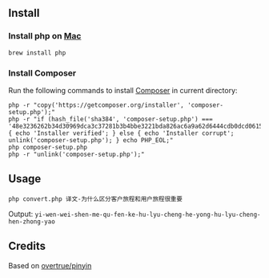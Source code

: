 ## Install

### Install php on [Mac](https://medium.com/@romaninsh/install-php-7-2-xdebug-on-macos-high-sierra-with-homebrew-july-2018-d7968fe7e8b8)
`brew install php`

### Install Composer
Run the following commands to install [Composer](https://getcomposer.org/download/) in current directory:

```
php -r "copy('https://getcomposer.org/installer', 'composer-setup.php');"
php -r "if (hash_file('sha384', 'composer-setup.php') === '48e3236262b34d30969dca3c37281b3b4bbe3221bda826ac6a9a62d6444cdb0dcd0615698a5cbe587c3f0fe57a54d8f5') { echo 'Installer verified'; } else { echo 'Installer corrupt'; unlink('composer-setup.php'); } echo PHP_EOL;"
php composer-setup.php
php -r "unlink('composer-setup.php');"
```

## Usage

`php convert.php 译文-为什么区分客户旅程和用户旅程很重要`

Output:
`yi-wen-wei-shen-me-qu-fen-ke-hu-lyu-cheng-he-yong-hu-lyu-cheng-hen-zhong-yao`

## Credits

Based on [overtrue/pinyin](https://github.com/overtrue/pinyin)
